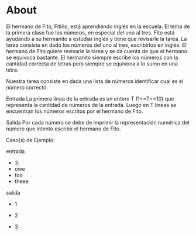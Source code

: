 # About

El hermano de Fito, Fitiño, está aprendiendo inglés en la escuela.  El tema de la primera clase fue los números, en especial del uno al tres. Fito está ayudando a su hermanito a estudiar inglés y tiene que revisarle la tarea. La tarea consiste en dado los números del uno al tres, escribirlos en inglés. El hermano de Fito quiere revisarle la tarea y se da cuenta de que el hermano se equivoca bastante. El hermanito siempre escribe los números con la cantidad correcta de letras pero siempre se equivoca a lo sumo en una letra.

Nuestra tarea consiste en dada una lista de números identificar cual es el número correcto.

Entrada
La primera línea de la entrada es un entero T (1<=T<=10) que representa la cantidad de números de la entrada. Luego en T líneas se encuentran los números escritos por el hermano de Fito.

Salida
Por cada número se debe de imprimir la representación numérica del número que intento escribir el hermano de Fito.

Caso(s) de Ejemplo:

entrada

- 3
- owe
- too
- theee

salida

- 1

- 2

- 3
